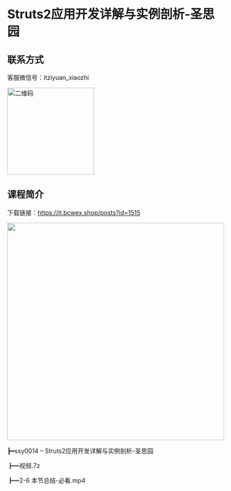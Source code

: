 # Struts2应用开发详解与实例剖析-圣思园

## 联系方式

客服微信号：itziyuan_xiaozhi

<img src="https://ziyuanyun.oss-cn-guangzhou.aliyuncs.com/common/20240614073449/666b82192834a.jpg" width="200" height="200" alt="二维码">

## 课程简介

下载链接：https://it.bcwex.shop/posts?id=1515

<img src="https://ziyuanyun.oss-cn-guangzhou.aliyuncs.com/yun/20240515224320/6644ca0809778.jpg" width="500" alt="">

  ┣━ssy0014 &#8211; Struts2应用开发详解与实例剖析-圣思园

 ┣━视频.7z

 ┣━2-6 本节总结-必看.mp4

  